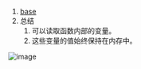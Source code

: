 1. [base](https://www.ruanyifeng.com/blog/2009/08/learning_javascript_closures.html)
2. 总结
    1. 可以读取函数内部的变量。   
    2. 这些变量的值始终保持在内存中。   

![image](https://user-images.githubusercontent.com/12959356/197398598-4b0534f2-7cca-4d98-aee1-a4572c3add80.png)
